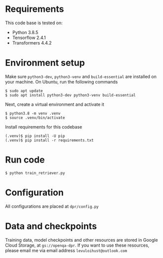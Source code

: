 # Requirements
This code base is tested on:
- Python 3.8.5
- Tensorflow 2.4.1
- Transformers 4.4.2

# Environment setup
Make sure `python3-dev`, `python3-venv` and `build-essential` are installed on your machine. On Ubuntu, run the following commands
```shell
$ sudo apt update
$ sudo apt install python3-dev python3-venv build-essential
```

Next, create a virtual environment and activate it
```shell
$ python3.8 -m venv .venv
$ source .venv/bin/activate
```

Install requirements for this codebase
```shell
(.venv)$ pip install -U pip
(.venv)$ pip install -r requirements.txt 
```

# Run code
```shell
$ python train_retriever.py
```

# Configuration
All configurations are placed at `dpr/config.py`

# Data and checkpoints
Training data, model checkpoints and other resources are stored in Google Cloud Storage, at `gs://openqa-dpr`. If you want to use these resources, please email me via email address `levuloihust@outlook.com`
